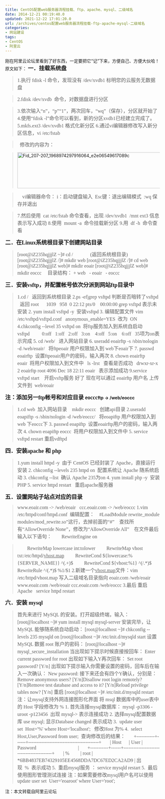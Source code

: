 ```yaml
---
title: CentOS配置web服务器流程挂载、ftp、apache、mysql、二级域名
date: 2014-12-21 00:19:40.0
updated: 2021-12-22 17:01:20.0
url: /archives/centos配置web服务器流程挂载-ftp-apache-mysql-二级域名
categories: 
- 网站建设
tags: 
- CentOS
- 阿里云
---
```


刚在阿里云论坛里看到了好东西，一定要把它“记”下来，方便自己、方便大伙哈！
原文如下：
<span style="font-size: large;"><span style="font-family: 微软雅黑;"><b>一．挂载系统盘</b></span></span>
<blockquote><span style="font-size: medium;"><span style="font-family: 微软雅黑;">1.执行 fdisk -l 命令，发现没有 /dev/xvdb1 标明您的<span id="rlt_7">云服务</span>无数据盘</span></span></blockquote>
<blockquote><span style="font-size: medium;"><span style="font-family: 微软雅黑;">2.fdisk /dev/xvdb  命令，对数据盘进行分区</span></span></blockquote>
<blockquote><span style="font-size: medium;"><span style="font-family: 微软雅黑;">3.依次输入“n”，“p”“1”，两次回车，“wq”（保存），分区就开始了</span></span>
<span style="font-size: medium;"><span style="font-family: 微软雅黑;">4.使用“fdisk -l”命令可以看到，新的分区xvdb1已经建立完成了。</span></span>
<span style="font-size: medium;"><span style="font-family: 微软雅黑;">5.mkfs.ext3 /dev/xvdb1 格式化新分区</span></span>
<span style="font-size: medium;"><span style="font-family: 微软雅黑;">6.通过vi编辑器修改写入新分区信息，vi /etc/fstab</span></span></blockquote>
<blockquote><span style="font-size: medium;"><span style="font-family: 微软雅黑;">  修改的内容为：</span></span></blockquote>
<blockquote><a href="http://uu126.cn/wp-content/uploads/2014/12/Fid_207-207_1968974297916064_e2e06549617089c.png"><img class="alignnone size-full wp-image-1304" src="http://uu126.cn/wp-content/uploads/2014/12/Fid_207-207_1968974297916064_e2e06549617089c.png" alt="Fid_207-207_1968974297916064_e2e06549617089c" width="697" height="117" /></a></blockquote>
<blockquote><span style="font-size: medium;"><span style="font-family: 微软雅黑;">  </span></span><span style="font-size: medium;"><span style="font-family: 微软雅黑;">  vi编辑器命令： i：启动键盘输入  Esc键：退出编辑模式  :wq 保存并退出</span></span></blockquote>
<blockquote><span style="font-size: medium;"><span style="font-family: 微软雅黑;">7.然后使用  cat /etc/fstab 命令查看，出现 /dev/xvdb1  /mnt ext3 信息表示写入成功</span></span>
<span style="font-size: medium;"><span style="font-family: 微软雅黑;">8.使用  mount -a  命令挂载新分区</span></span>
<span style="font-size: medium;"><span style="font-family: 微软雅黑;">9.用  df -h  命令查看</span></span></blockquote>
<span style="font-size: large;"><span style="font-family: 微软雅黑;"><b>二．在<span id="rlt_9">Linux</span>系统根目录下创建<span id="rlt_1">网站</span>目录</b></span></span>
<blockquote><span style="font-size: medium;"><span style="font-family: 微软雅黑;">[root@iZ235hqjjjlZ ~]# cd /              (返回系统根目录)</span></span>
<span style="font-size: medium;"><span style="font-family: 微软雅黑;">[root@iZ235hqjjjlZ /]# mkdir web</span></span>
<span style="font-size: medium;"><span style="font-family: 微软雅黑;">[root@iZ235hqjjjlZ /]# cd web</span></span>
<span style="font-size: medium;"><span style="font-family: 微软雅黑;">[root@iZ235hqjjjlZ web]# mkdir eoair</span></span>
<span style="font-size: medium;"><span style="font-family: 微软雅黑;">[root@iZ235hqjjjlZ web]# mkdir eoccc    </span></span>
<span style="font-size: medium;"><span style="font-family: 微软雅黑;">目录结构：</span></span>
<span style="font-size: medium;"><span style="font-family: 微软雅黑;">+ web</span></span>
<span style="font-size: medium;"><span style="font-family: 微软雅黑;">  - eoair</span></span>
<span style="font-size: medium;"><span style="font-family: 微软雅黑;">  - eoccc</span></span></blockquote>
<span style="font-size: large;"><span style="font-family: 微软雅黑;"><b>三．安装vsftp，并<span id="rlt_4">配置</span>帐号依次分派到网站ftp目录中</b></span></span>
<blockquote><span style="font-size: medium;"><span style="font-family: 微软雅黑;">1.cd /   返回到系统根目录</span></span>
<span style="font-size: medium;"><span style="font-family: 微软雅黑;">2.ps -ef|grep vsftpd 判断是否暗转了vsftpd</span></span>
<span style="font-size: medium;"><span style="font-family: 微软雅黑;">  返回 root      1039   958  0 22:12 pts/0    00:00:00 grep vsftpd 表示未安装</span></span>
<span style="font-size: medium;"><span style="font-family: 微软雅黑;">2. yum install vsftpd -y  安装vsftpd</span></span>
<span style="font-size: medium;"><span style="font-family: 微软雅黑;">3. 编辑配置文件 vim /etc/vsftpd/vsftpd.conf </span></span>
<span style="font-size: medium;"><span style="font-family: 微软雅黑;">  anonymous_enable=YES  改为  ON</span></span>
<span style="font-size: medium;"><span style="font-family: 微软雅黑;">4.chkconfig --level 35 vsftpd on  将ftp服务加入到系统<span id="rlt_3">自</span>启动</span></span>
<span style="font-size: medium;"><span style="font-family: 微软雅黑;">   vsftpd          0:off   1:off   2:off   3:on    4:off   5:on    6:off   35项为on表示完成</span></span>
<span style="font-size: medium;"><span style="font-family: 微软雅黑;">5. cd /web/   进入网站目录</span></span>
<span style="font-size: medium;"><span style="font-family: 微软雅黑;">6. useradd eoairftp -s /sbin/nologin -d /web/eoair/   将ftpeoair 用户权限加入到 web下eoair下</span></span>
<span style="font-size: medium;"><span style="font-family: 微软雅黑;">7. passwd eoairftp  设置ftpeoair用户的密码，输入两次</span></span>
<span style="font-size: medium;"><span style="font-family: 微软雅黑;">8. chown eoairftp eoair  将用户权限加入到文件中</span></span>
<span style="font-size: medium;"><span style="font-family: 微软雅黑;">  ls -lrst   查看是否成功</span></span>
<span style="font-size: medium;"><span style="font-family: 微软雅黑;">  drwxr-xr-x 2 eoairftp root 4096 Dec 18 22:11 eoair   表示添加成功</span></span>
<span style="font-size: medium;"><span style="font-family: 微软雅黑;">9.service vsftpd start    开启vsftp服务</span></span>
<span style="font-size: medium;"><span style="font-family: 微软雅黑;">好了 现在可以通过 eoairftp 用户名 <span id="rlt_6">上传</span>文件到  web/eoair</span></span></blockquote>
<span style="font-size: large;"><span style="font-family: 微软雅黑;"><b>注：添加另一ftp帐号和对应目录 eoccc</b></span></span><b>ftp</b><b> -&gt; /web/eoccc</b>
<blockquote><span style="font-size: medium;"><span style="font-family: 微软雅黑;">1.cd web  加入网站目录    mkdir eoccc   创建api目录</span></span>
<span style="font-size: medium;"><span style="font-family: 微软雅黑;">2.useradd eoapiftp -s /sbin/nologin -d /web/eoccc/   将eoapiftp 用户权限加入到 web 下eoccc下</span></span>
<span style="font-size: medium;"><span style="font-family: 微软雅黑;">3. passwd eoapiftp  设置eoairftp用户的密码，输入两次</span></span>
<span style="font-size: medium;"><span style="font-family: 微软雅黑;">4. chown eoapiftp eoccc  将用户权限加入到文件中</span></span>
<span style="font-size: medium;"><span style="font-family: 微软雅黑;">5. service vsftpd restart 重启vdftpd</span></span></blockquote>
<span style="font-size: large;"><span style="font-family: 微软雅黑;"><b>四．安装apache 和 <span id="rlt_8">php</span></b></span></span>
<blockquote><span style="font-size: medium;"><span style="font-family: 微软雅黑;">1.yum install httpd -y  由于 CentOS 已经封装了 Apache，直接运行安装</span></span>
<span style="font-size: medium;"><span style="font-family: 微软雅黑;">2. chkconfig --levels 235 httpd on  配置系统让 Apache 随系统启动</span></span>
<span style="font-size: medium;"><span style="font-family: 微软雅黑;">3. chkconfig --list  确认 Apache 235为on</span></span>
<span style="font-size: medium;"><span style="font-family: 微软雅黑;">4. yum install php -y  安装 PHP</span></span>
<span style="font-size: medium;"><span style="font-family: 微软雅黑;">5. service httpd restart   重启apache服务器</span></span></blockquote>
<span style="font-size: large;"><span style="font-family: 微软雅黑;"><b>五．设置网站子站点对应的目录</b></span></span>
<blockquote><span style="font-size: medium;"><span style="font-family: 微软雅黑;">www.eoair.com -&gt; /web/eoair   ccc.eoair.com -&gt; /web/eoccc</span></span>
<span style="font-size: medium;"><span style="font-family: 微软雅黑;">1.vim /etc/httpd/conf/httpd.conf  编辑配置：</span></span>
<span style="font-size: medium;"><span style="font-family: 微软雅黑;">   #LoadModule rewrite_module modules/mod_rewrite.so”这行，去掉前面的“#”</span></span>
<span style="font-size: medium;"><span style="font-family: 微软雅黑;">   查找所有“AllowOverride None”，修改为“AllowOverride All”</span></span>
<span style="font-size: medium;"><span style="font-family: 微软雅黑;">   在文件最后输入以下语句：</span></span>
<span style="font-size: medium;"><span style="font-family: 微软雅黑;">       RewriteEngine on</span></span></blockquote>
<blockquote><span style="font-size: medium;"><span style="font-family: 微软雅黑;">　　RewriteMap lowercase int:tolower</span></span>
<span style="font-size: medium;"><span style="font-family: 微软雅黑;">　　RewriteMap vhost txt:/etc/httpd/<span style="text-decoration: underline;">vhost.map</span></span></span>
<span style="font-size: medium;"><span style="font-family: 微软雅黑;">　　RewriteCond ${lowercase:%{SERVER_NAME}} ^(.+)$</span></span>
<span style="font-size: medium;"><span style="font-family: 微软雅黑;">　　RewriteCond ${vhost:%1} ^(/.*)$</span></span>
<span style="font-size: medium;"><span style="font-family: 微软雅黑;">　　RewriteRule ^/(.*)$ %1/$1</span></span>
<span style="font-size: medium;"><span style="font-family: 微软雅黑;">2.新建一个<span style="text-decoration: underline;">vhost.map</span>文件：vim /etc/httpd/vhost.map 写入二级<span id="rlt_2">域名</span>目录指向</span></span>
<span style="font-size: medium;"><span style="font-family: 微软雅黑;">eoair.com /web/eoair    </span></span>
<span style="font-size: medium;"><span style="font-family: 微软雅黑;">www.eoair.com /web/eoair</span></span>
<span style="font-size: medium;"><span style="font-family: 微软雅黑;">ccc.eoair.com /web/eoccc</span></span>
<span style="font-size: medium;"><span style="font-family: 微软雅黑;">3.最后 重启Apache </span></span>
<span style="font-size: medium;"><span style="font-family: 微软雅黑;">  service httpd restart</span></span></blockquote>
<span style="font-size: large;"><span style="font-family: 微软雅黑;"><b>六．安装 mysql</b></span></span>
<blockquote><span style="font-size: medium;"><span style="font-family: 微软雅黑;">首先来进行 MySQL 的安装。打开超级终端，输入：</span></span>
<span style="font-size: medium;"><span style="font-family: 微软雅黑;">[root@localhost ~]# yum install mysql mysql-server</span></span>
<span style="font-size: medium;"><span style="font-family: 微软雅黑;">安装完毕，让 MySQL 能够随系统自动启动：</span></span>
<span style="font-size: medium;"><span style="font-family: 微软雅黑;">[root@localhost ~]# chkconfig --levels 235 mysqld on</span></span>
<span style="font-size: medium;"><span style="font-family: 微软雅黑;">[root@localhost ~]# /etc/init.d/mysqld start</span></span>
<span style="font-size: medium;"><span style="font-family: 微软雅黑;">设置 MySQL 数据 root 账户的密码：</span></span>
<span style="font-size: medium;"><span style="font-family: 微软雅黑;">[root@localhost ~]# mysql_secure_installation</span></span>
<span style="font-size: medium;"><span style="font-family: 微软雅黑;">当出现如下提示时候直接按回车：</span></span>
<span style="font-size: medium;"><span style="font-family: 微软雅黑;">Enter current password for root</span></span>
<span style="font-size: medium;"><span style="font-family: 微软雅黑;">出现如下输入Y再次回车：</span></span>
<span style="font-size: medium;"><span style="font-family: 微软雅黑;">Set root password? [Y/n]</span></span>
<span style="font-size: medium;"><span style="font-family: 微软雅黑;">出现如下提示输入你需要设置的密码，回车后在输入一次确认：</span></span>
<span style="font-size: medium;"><span style="font-family: 微软雅黑;">New password:</span></span>
<span style="font-size: medium;"><span style="font-family: 微软雅黑;">接下来还会有四个Y确认，分别是：</span></span>
<span style="font-size: medium;"><span style="font-family: 微软雅黑;">Remove anonymous users? [Y/n]Disallow root login remotely? [Y/n]Remove test database and access to it? [Y/n]Reload privilege tables now? [Y/n]</span></span>
<span style="font-size: medium;"><span style="font-family: 微软雅黑;">重启</span></span>
<span style="font-size: medium;"><span style="font-family: 微软雅黑;">[root@localhost ~]# /etc/init.d/mysqld restart</span></span>
<span style="font-size: medium;"><span style="font-family: 微软雅黑;">注：让mysql支持外网连接图形化界面</span></span>
<span style="font-size: medium;"><span style="font-family: 微软雅黑;">将 msql <span id="rlt_5">数据库</span>中的user表中的 Host 字段修改为 % </span></span>
<span style="font-size: medium;"><span style="font-family: 微软雅黑;">1. 首先连接mysql数据库： mysql -p3306 -uroot -p123456  出现 mysql-&gt; 表示连接成功</span></span>
<span style="font-size: medium;"><span style="font-family: 微软雅黑;">2. 选择mysql配置数据库 use mysql; 显示Database changed 表示成功</span></span>
<span style="font-size: medium;"><span style="font-family: 微软雅黑;">3.  update user set  Host='%' where Host='localhost';   修改Host 为%</span></span>
<span style="font-size: medium;"><span style="font-family: 微软雅黑;">4.  select Host,User,Password from user;  查询修改后的结果：</span></span>
<span style="font-size: medium;"><span style="font-family: 微软雅黑;">      +-----------+------+-------------------------------------------+</span></span>
<span style="font-size: medium;"><span style="font-family: 微软雅黑;">      | Host      | User | Password                                  |</span></span>
<span style="font-size: medium;"><span style="font-family: 微软雅黑;">      +-----------+------+-------------------------------------------+</span></span>
<span style="font-size: medium;"><span style="font-family: 微软雅黑;">      | %         | root | *6BB4837EB74329105EE4568DDA7DC67ED2CA2AD9 |</span></span>
<span style="font-size: medium;"><span style="font-family: 微软雅黑;">出现  %  表示成功</span></span>
<span style="font-size: medium;"><span style="font-family: 微软雅黑;">5.  重启mysql服务 ： service mysqld restart</span></span>
<span style="font-size: medium;"><span style="font-family: 微软雅黑;">5.  最后使用图形管理测试连接</span></span>
<span style="font-size: medium;"><span style="font-family: 微软雅黑;">注：如果需要修改mysql用户名可以使用 </span></span>
<span style="font-size: medium;"><span style="font-family: 微软雅黑;">update user set  User='eoaroot' where User='root';</span></span></blockquote>
注：本文转载自阿里云论坛